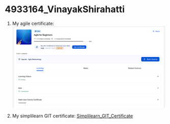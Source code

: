 # 4933164_VinayakShirahatti

1. My agile certificate: ![Agile_for_Beginners_Certificate](https://github.com/Knight-of-Ren/4933164_VinayakShirahatti/blob/main/SDLC/Agile_for_beginners.png?raw=true)

2. My simplilearn GIT certificate: [Simplilearn_GIT_Certificate](Git/simplilearn1.pdf)